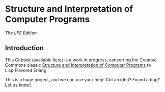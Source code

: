 # Structure and Interpretation of Computer Programs

*The LFE Edition*


## Introduction

This Gitbook (available [here](http://lfe.gitbooks.io/sicp/))
is a work in progress, converting the Creative Commons classic
[Structure and Interpretation of Computer Programs](http://mitpress.mit.edu/sicp/)
to Lisp Flavored Erlang.

This is a huge project, and we can use your help! Got an idea? Found a bug?
[Let us know!](https://github.com/lfe/sicp/issues/new).
